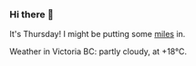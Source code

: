 ### Hi there :wave:

It's Thursday! I might be putting some [miles](https://www.strava.com/athletes/889963) in.

Weather in Victoria BC: partly cloudy, at +18°C.

